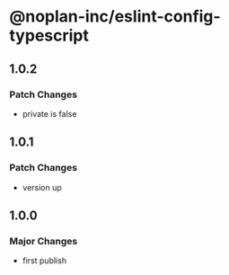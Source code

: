 # @noplan-inc/eslint-config-typescript

## 1.0.2

### Patch Changes

- private is false

## 1.0.1

### Patch Changes

- version up

## 1.0.0

### Major Changes

- first publish
